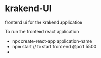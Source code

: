 # krakend-UI
frontend ui for the krakend application


To run the frontend react application
* npx create-react-app application-name
* npm start  // to start front end @port 5500
* 
